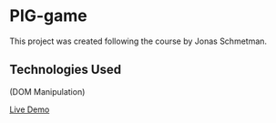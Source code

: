 # PIG-game

This project was created following the course by Jonas Schmetman.
## Technologies Used

(DOM Manipulation)

 [Live Demo](https://incomparable-biscuit-d6607d.netlify.app)
